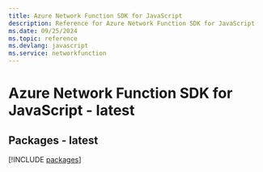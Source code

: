 ```yaml
---
title: Azure Network Function SDK for JavaScript
description: Reference for Azure Network Function SDK for JavaScript
ms.date: 09/25/2024
ms.topic: reference
ms.devlang: javascript
ms.service: networkfunction
---
```

# Azure Network Function SDK for JavaScript - latest
## Packages - latest
[!INCLUDE [packages](network-function-index.md)]
